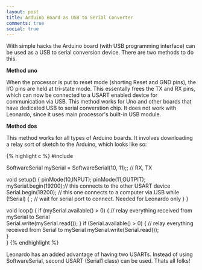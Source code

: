 ```yaml
---
layout: post
title: Arduino Board as USB to Serial Converter
comments: true
social: true
---
```

With simple hacks the Arduino board (with USB programming interface) can be used as a USB to serial conversion device. There are two methods to do this.

__Method uno__

When the processor is put to reset mode (shorting Reset and GND pins), the I/O pins are held at tri-state mode. This essentally frees the TX and RX pins, which can now be connected to a USART enabled device for communication via USB. This method works for Uno and other boards that have dedicated USB to serial converstion chip. It does not work with Leonardo, since it uses main processor's built-in USB module.

__Method dos__

This method works for all types of Arduino boards. It involves downloading a relay sort of sketch to the Arduino, which looks like so:

<div class='code'>
{% highlight c %}
#include <SoftwareSerial.h>

SoftwareSerial mySerial = SoftwareSerial(10, 11);; // RX, TX

void setup() {
  pinMode(10,INPUT);
  pinMode(11,OUTPIT);
  mySerial.begin(19200);// this connects to the other USART device
  Serial.begin(19200);  // this one connects to a computer via USB
  while (!Serial) {
    ; // wait for serial port to connect. Needed for Leonardo only
  }
} 

void loop() { 
  if (mySerial.available() > 0) {
    // relay everything received from mySerial to Serial    
    Serial.write(mySerial.read()); 
  }
  if (Serial.available() > 0) {
    // relay everything received from Serial to mySerial
    mySerial.write(Serial.read());        
  }  
} 
{% endhighlight %}
</div>

Leonardo has an added advantage of having two USARTs. Instead of using SoftwareSerial, second USART (Serial1 class) can be used.
Thats all folks!